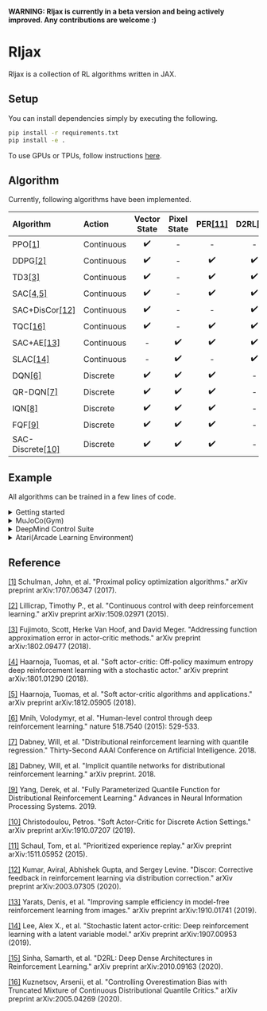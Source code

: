 **WARNING: Rljax is currently in a beta version and being actively improved. Any contributions are welcome :)**

# Rljax
Rljax is a collection of RL algorithms written in JAX.

## Setup
You can install dependencies simply by executing the following.
```bash
pip install -r requirements.txt
pip install -e .
```
To use GPUs or TPUs, follow instructions [here](https://github.com/google/jax).

## Algorithm
Currently, following algorithms have been implemented.

|**Algorithm**|**Action**|**Vector State**|**Pixel State**|**PER**[[11]](#reference)|**D2RL**[[15]](#reference)|
| :--         | :--      | :--:           | :--:          | :--:                    |:--:                      |
| PPO[[1]](#reference)        | Continuous | :heavy_check_mark: | - | -                  | -                  |
| DDPG[[2]](#reference)       | Continuous | :heavy_check_mark: | - | :heavy_check_mark: | :heavy_check_mark: |
| TD3[[3]](#reference)        | Continuous | :heavy_check_mark: | - | :heavy_check_mark: | :heavy_check_mark: |
| SAC[[4,5]](#reference)      | Continuous | :heavy_check_mark: | - | :heavy_check_mark: | :heavy_check_mark: |
| SAC+DisCor[[12]](#reference)| Continuous | :heavy_check_mark: | - | -                  | :heavy_check_mark: |
| TQC[[16]](#reference)       | Continuous | :heavy_check_mark: | - | :heavy_check_mark: | :heavy_check_mark: |
| SAC+AE[[13]](#reference)    | Continuous | - | :heavy_check_mark: | :heavy_check_mark: | :heavy_check_mark: |
| SLAC[[14]](#reference)      | Continuous | - | :heavy_check_mark: | -                  | :heavy_check_mark: |
| DQN[[6]](#reference)          | Discrete   | :heavy_check_mark: | :heavy_check_mark: | :heavy_check_mark: | - |
| QR-DQN[[7]](#reference)       | Discrete   | :heavy_check_mark: | :heavy_check_mark: | :heavy_check_mark: | - |
| IQN[[8]](#reference)          | Discrete   | :heavy_check_mark: | :heavy_check_mark: | :heavy_check_mark: | - |
| FQF[[9]](#reference)          | Discrete   | :heavy_check_mark: | :heavy_check_mark: | :heavy_check_mark: | - |
| SAC-Discrete[[10]](#reference)| Discrete   | :heavy_check_mark: | :heavy_check_mark: | :heavy_check_mark: | - |

## Example
All algorithms can be trained in a few lines of code.

<details>
<summary>Getting started</summary>

Here is a quick example of how to train DQN on `CartPole-v0`.

```Python
import gym

from rljax.algorithm import DQN
from rljax.trainer import Trainer

NUM_AGENT_STEPS = 20000
SEED = 0

env = gym.make("CartPole-v0")
env_test = gym.make("CartPole-v0")

algo = DQN(
    num_agent_steps=NUM_AGENT_STEPS,
    state_space=env.observation_space,
    action_space=env.action_space,
    seed=SEED,
    batch_size=256,
    start_steps=1000,
    update_interval=1,
    update_interval_target=400,
    eps_decay_steps=0,
    loss_type="l2",
    lr=1e-3,
)

trainer = Trainer(
    env=env,
    env_test=env_test,
    algo=algo,
    log_dir="/tmp/rljax/dqn",
    num_agent_steps=NUM_AGENT_STEPS,
    eval_interval=1000,
    seed=SEED,
)
trainer.train()
```

</details>

<details>
<summary>MuJoCo(Gym)</summary>

I benchmarked my implementations in some environments from MuJoCo's `-v3` task suite, following [Spinning Up's benchmarks](https://spinningup.openai.com/en/latest/spinningup/bench.html) ([code](https://github.com/ku2482/rljax/blob/master/examples/mujoco)). In TQC, I set num_quantiles_to_drop to 0 for HalfCheetath-v3 and 2 for other environments. Note that I benchmarked with 3M agent steps, not 5M agent steps as in TQC's paper.

<img src="https://user-images.githubusercontent.com/37267851/97766058-2d89a700-1b58-11eb-9266-29c3605f7d6c.png" title="HalfCheetah-v3" width=400><img src="https://user-images.githubusercontent.com/37267851/97766061-2e223d80-1b58-11eb-94a0-44efb7e5d9b7.png" title="Walker2d-v3" width=400>
<img src="https://user-images.githubusercontent.com/37267851/97766056-2c587a00-1b58-11eb-9844-d704657857f8.png" title="Swimmer-v3" width=400><img src="https://user-images.githubusercontent.com/37267851/97766062-2ebad400-1b58-11eb-8cf1-6d3bd338c414.png" title="Ant-v3" width=400>

</details>

<details>
<summary>DeepMind Control Suite</summary>

I benchmarked SAC+AE and SLAC implementations in some environments from DeepMind Control Suite ([code](https://github.com/ku2482/rljax/blob/master/examples/dm_control)). Note that the horizontal axis represents the environment step, which is obtained by multiplying agent_step by action_repeat. I set action_repeat to 4 for cheetah-run and 2 for walker-walk.

<img src="https://user-images.githubusercontent.com/37267851/97359828-b7c7d600-18e0-11eb-8c79-852624dfa1e8.png" title="cheetah-run" width=400><img src="https://user-images.githubusercontent.com/37267851/97359825-b696a900-18e0-11eb-88e2-b532076de7e8.png" title="walker-walk" width=400>

</details>

<details>
<summary>Atari(Arcade Learning Environment)</summary>

I benchmarked SAC-Discrete implementation in `MsPacmanNoFrameskip-v4` from the Arcade Learning Environment(ALE) ([code](https://github.com/ku2482/rljax/blob/master/examples/atari)). Note that the horizontal axis represents the environment step, which is obtained by multiplying agent_step by 4.

<img src="https://user-images.githubusercontent.com/37267851/97410160-0e193100-1942-11eb-8056-df445eb6f5e9.png" title="MsPacmanNoFrameskip-v4" width=400>

</details>

## Reference
[[1]](https://arxiv.org/abs/1707.06347) Schulman, John, et al. "Proximal policy optimization algorithms." arXiv preprint arXiv:1707.06347 (2017).

[[2]](https://arxiv.org/abs/1509.02971) Lillicrap, Timothy P., et al. "Continuous control with deep reinforcement learning." arXiv preprint arXiv:1509.02971 (2015).

[[3]](https://arxiv.org/abs/1802.09477) Fujimoto, Scott, Herke Van Hoof, and David Meger. "Addressing function approximation error in actor-critic methods." arXiv preprint arXiv:1802.09477 (2018).

[[4]](https://arxiv.org/abs/1801.01290) Haarnoja, Tuomas, et al. "Soft actor-critic: Off-policy maximum entropy deep reinforcement learning with a stochastic actor." arXiv preprint arXiv:1801.01290 (2018).

[[5]](https://arxiv.org/abs/1812.05905) Haarnoja, Tuomas, et al. "Soft actor-critic algorithms and applications." arXiv preprint arXiv:1812.05905 (2018).

[[6]](https://www.nature.com/articles/nature14236?wm=book_wap_0005) Mnih, Volodymyr, et al. "Human-level control through deep reinforcement learning." nature 518.7540 (2015): 529-533.

[[7]](https://arxiv.org/abs/1710.10044) Dabney, Will, et al. "Distributional reinforcement learning with quantile regression." Thirty-Second AAAI Conference on Artificial Intelligence. 2018.

[[8]](https://arxiv.org/abs/1806.06923) Dabney, Will, et al. "Implicit quantile networks for distributional reinforcement learning." arXiv preprint. 2018.

[[9]](https://arxiv.org/abs/1911.02140) Yang, Derek, et al. "Fully Parameterized Quantile Function for Distributional Reinforcement Learning." Advances in Neural Information Processing Systems. 2019.

[[10]](https://arxiv.org/abs/1910.07207) Christodoulou, Petros. "Soft Actor-Critic for Discrete Action Settings." arXiv preprint arXiv:1910.07207 (2019).

[[11]](https://arxiv.org/abs/1511.05952) Schaul, Tom, et al. "Prioritized experience replay." arXiv preprint arXiv:1511.05952 (2015).

[[12]](https://arxiv.org/abs/2003.07305) Kumar, Aviral, Abhishek Gupta, and Sergey Levine. "Discor: Corrective feedback in reinforcement learning via distribution correction." arXiv preprint arXiv:2003.07305 (2020).

[[13]](https://arxiv.org/abs/1910.01741) Yarats, Denis, et al. "Improving sample efficiency in model-free reinforcement learning from images." arXiv preprint arXiv:1910.01741 (2019).

[[14]](https://arxiv.org/abs/1907.00953) Lee, Alex X., et al. "Stochastic latent actor-critic: Deep reinforcement learning with a latent variable model." arXiv preprint arXiv:1907.00953 (2019).

[[15]](https://arxiv.org/abs/2010.09163) Sinha, Samarth, et al. "D2RL: Deep Dense Architectures in Reinforcement Learning." arXiv preprint arXiv:2010.09163 (2020).

[[16]](https://arxiv.org/abs/2005.04269) Kuznetsov, Arsenii, et al. "Controlling Overestimation Bias with Truncated Mixture of Continuous Distributional Quantile Critics." arXiv preprint arXiv:2005.04269 (2020).